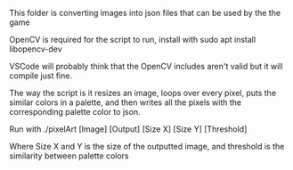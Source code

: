 This folder is converting images into json files that can be used by the the game

OpenCV is required for the script to run, install with
sudo apt install libopencv-dev

VSCode will probably think that the OpenCV includes aren't valid but it will compile just fine.

The way the script is it resizes an image, loops over every pixel, puts the similar colors in a palette, and then writes all the pixels with
the corresponding palette color to json.

Run with
./pixelArt [Image] [Output] [Size X] [Size Y] [Threshold]

Where Size X and Y is the size of the outputted image, and threshold is the similarity between palette colors